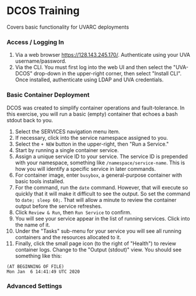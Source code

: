 # DCOS Training

Covers basic functionality for UVARC deployments

### Access / Logging In

1. Via a web browser https://128.143.245.170/. Authenticate using your UVA username/password.
2. Via the CLI. You must first log into the web UI and then select the "UVA-DCOS" drop-down in the upper-right corner, then select "Install CLI". Once installed, authenticate using LDAP and UVA credentials.

### Basic Container Deployment

DCOS was created to simplify container operations and fault-tolerance. In this exercise, you will run a basic (empty) container that echoes a bash stdout back to you.

1. Select the SERVICES navigation menu item.
2. If necessary, click into the service namespace assigned to you.
3. Select the `+ NEW` button in the upper-right, then "Run a Service."
4. Start by running a single container service.
5. Assign a unique service ID to your service. The service ID is prepended with your namespace, something like `/namespace/service-name`. This is how you will identify a specific service in later commands.
6. For container image, enter `busybox`, a general-purpose container with basic tools installed.
7. For the command, run the `date` command. However, that will execute so quickly that it will make it difficult to see the output. So set the command to `date; sleep 60;`. That will allow a minute to review the container output before the service refreshes.
8. Click `Review & Run`, then `Run Service` to confirm.
9. You will see your service appear in the list of running services. Click into the name of it.
10. Under the "Tasks" sub-menu for your service you will see all running containers and the resources allocated to it.
11. Finally, click the small page icon (to the right of "Health") to review container logs. Change to the "Output (stdout)" view. You should see something like this:

```
(AT BEGINNING OF FILE)
Mon Jan  6 14:41:49 UTC 2020
```

### Advanced Settings


